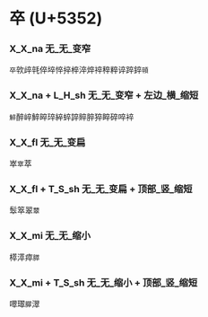 # 卒 (U+5352)

### X_X_na 无_无_变窄
`卒`㰵㱖㲞倅埣悴捽椊淬焠祽稡粹谇踤錊`顇`

### X_X_na + L_H_sh 无_无_变窄 + 左边_横_缩短
`䚝`醉崪䱣晬琗綷蜶誶賥脺猝睟碎啐䘹

### X_X_fl 无_无_变扁
崒`窣`萃

### X_X_fl + T_S_sh 无_无_变扁 + 顶部_竖_缩短
䯿箤翠`䕜`

### X_X_mi 无_无_缩小
㯜㵏瘁`膵`

### X_X_mi + T_S_sh 无_无_缩小 + 顶部_竖_缩短
噿璻`臎`濢
